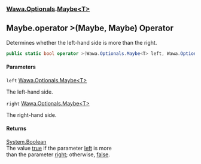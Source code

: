 ### [Wawa.Optionals](Wawa.Optionals.md 'Wawa.Optionals').[Maybe&lt;T&gt;](Maybe{T}.md 'Wawa.Optionals.Maybe<T>')

## Maybe<T>.operator >(Maybe<T>, Maybe<T>) Operator

Determines whether the left-hand side is more than the right.

```csharp
public static bool operator >(Wawa.Optionals.Maybe<T> left, Wawa.Optionals.Maybe<T> right);
```
#### Parameters

<a name='Wawa.Optionals.Maybe_T_.op_GreaterThan(Wawa.Optionals.Maybe_T_,Wawa.Optionals.Maybe_T_).left'></a>

`left` [Wawa.Optionals.Maybe&lt;](Maybe{T}.md 'Wawa.Optionals.Maybe<T>')[T](Maybe{T}.md#Wawa.Optionals.Maybe_T_.T 'Wawa.Optionals.Maybe<T>.T')[&gt;](Maybe{T}.md 'Wawa.Optionals.Maybe<T>')

The left-hand side.

<a name='Wawa.Optionals.Maybe_T_.op_GreaterThan(Wawa.Optionals.Maybe_T_,Wawa.Optionals.Maybe_T_).right'></a>

`right` [Wawa.Optionals.Maybe&lt;](Maybe{T}.md 'Wawa.Optionals.Maybe<T>')[T](Maybe{T}.md#Wawa.Optionals.Maybe_T_.T 'Wawa.Optionals.Maybe<T>.T')[&gt;](Maybe{T}.md 'Wawa.Optionals.Maybe<T>')

The right-hand side.

#### Returns
[System.Boolean](https://docs.microsoft.com/en-us/dotnet/api/System.Boolean 'System.Boolean')  
The value [true](https://docs.microsoft.com/en-us/dotnet/csharp/language-reference/builtin-types/bool 'https://docs.microsoft.com/en-us/dotnet/csharp/language-reference/builtin-types/bool') if the parameter [left](Maybe{T}.op_GreaterThan(Maybe{T},Maybe{T}).md#Wawa.Optionals.Maybe_T_.op_GreaterThan(Wawa.Optionals.Maybe_T_,Wawa.Optionals.Maybe_T_).left 'Wawa.Optionals.Maybe<T>.op_GreaterThan(Wawa.Optionals.Maybe<T>, Wawa.Optionals.Maybe<T>).left') is more  
than the parameter [right](Maybe{T}.op_GreaterThan(Maybe{T},Maybe{T}).md#Wawa.Optionals.Maybe_T_.op_GreaterThan(Wawa.Optionals.Maybe_T_,Wawa.Optionals.Maybe_T_).right 'Wawa.Optionals.Maybe<T>.op_GreaterThan(Wawa.Optionals.Maybe<T>, Wawa.Optionals.Maybe<T>).right'); otherwise, [false](https://docs.microsoft.com/en-us/dotnet/csharp/language-reference/builtin-types/bool 'https://docs.microsoft.com/en-us/dotnet/csharp/language-reference/builtin-types/bool').